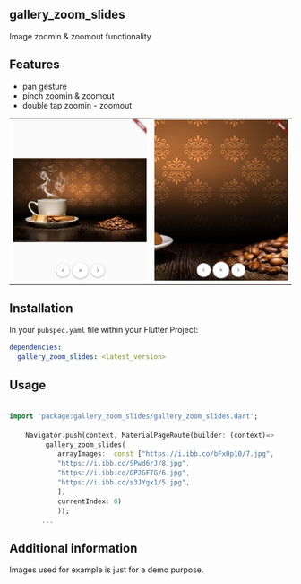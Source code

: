 ## gallery_zoom_slides

Image zoomin & zoomout functionality

## Features

- pan gesture
- pinch zoomin & zoomout
- double tap zoomin - zoomout 

<table>
   <tr>
      <td>
         <img width="250px" src="https://raw.githubusercontent.com/Dharini17/gallery_zoom_slides/master/assets/1.png">
      </td>   
        <td>
         <img width="250px" src="https://raw.githubusercontent.com/Dharini17/gallery_zoom_slides/master/assets/2.png">
      </td>        
    </tr> 
</table>

## Installation

In your `pubspec.yaml` file within your Flutter Project:

```yaml
dependencies:
  gallery_zoom_slides: <latest_version>
```


## Usage

```dart

import 'package:gallery_zoom_slides/gallery_zoom_slides.dart';

    Navigator.push(context, MaterialPageRoute(builder: (context)=>
         gallery_zoom_slides(
            arrayImages:  const ["https://i.ibb.co/bFx0p10/7.jpg",
            "https://i.ibb.co/SPwd6rJ/8.jpg",
            "https://i.ibb.co/GP2GFTG/6.jpg",
            "https://i.ibb.co/s3JYgx1/5.jpg",
            ],
            currentIndex: 0)
            ));
        ...


```

## Additional information

Images used for example is just for a demo purpose.
